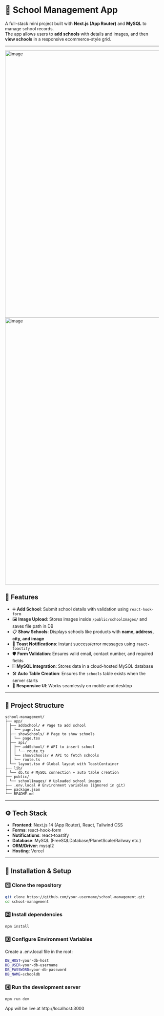# 🏫 School Management App

A full-stack mini project built with **Next.js (App Router)** and **MySQL** to manage school records.  
The app allows users to **add schools** with details and images, and then **view schools** in a responsive ecommerce-style grid.

---

<img width="1908" height="875" alt="image" src="https://github.com/user-attachments/assets/3d1ee08d-e89f-494d-b628-20838900d2d4" />


<img width="1919" height="874" alt="image" src="https://github.com/user-attachments/assets/75dbf677-1a6f-4a50-8a77-5e0e825d7ef1" />


## 🚀 Features

- ➕ **Add School**: Submit school details with validation using `react-hook-form`
- 🖼️ **Image Upload**: Stores images inside `/public/schoolImages/` and saves file path in DB
- 📋 **Show Schools**: Displays schools like products with **name, address, city, and image**
- 🔔 **Toast Notifications**: Instant success/error messages using `react-toastify`
- 🛡️ **Form Validation**: Ensures valid email, contact number, and required fields
- 🗄️ **MySQL Integration**: Stores data in a cloud-hosted MySQL database
- 🛠️ **Auto Table Creation**: Ensures the `schools` table exists when the server starts
- 📱 **Responsive UI**: Works seamlessly on mobile and desktop

---

## 📂 Project Structure

```plaintext
school-management/  
├── app/
│ ├── addSchool/ # Page to add school
│ │ └── page.tsx
│ ├── showSchools/ # Page to show schools
│ │ └── page.tsx
│ ├── api/
│ │ ├── addSchool/ # API to insert school
│ │ │ └── route.ts
│ │ └── showSchools/ # API to fetch schools
│ │ └── route.ts
│ └── layout.tsx # Global layout with ToastContainer
├── lib/
│ └── db.ts # MySQL connection + auto table creation
├── public/
│ └── schoolImages/ # Uploaded school images
├── .env.local # Environment variables (ignored in git)
├── package.json
└── README.md
```

---

## ⚙️ Tech Stack

- **Frontend**: Next.js 14 (App Router), React, Tailwind CSS
- **Forms**: react-hook-form
- **Notifications**: react-toastify
- **Database**: MySQL (FreeSQLDatabase/PlanetScale/Railway etc.)
- **ORM/Driver**: mysql2
- **Hosting**: Vercel

---

## 🔧 Installation & Setup

### 1️⃣ Clone the repository
```bash
git clone https://github.com/your-username/school-management.git
cd school-management
```
### 2️⃣ Install dependencies
```bash
npm install
```

### 3️⃣ Configure Environment Variables

Create a .env.local file in the root:

```bash
DB_HOST=your-db-host
DB_USER=your-db-username
DB_PASSWORD=your-db-password
DB_NAME=schooldb
```

### 4️⃣ Run the development server
```bash
npm run dev
```


App will be live at http://localhost:3000
